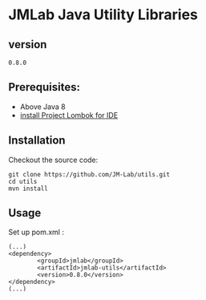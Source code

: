 JMLab Java Utility Libraries
============================
## version
	0.8.0

## Prerequisites:
* Above Java 8
* [install Project Lombok for IDE](https://projectlombok.org/download.html)

## Installation

Checkout the source code:

    git clone https://github.com/JM-Lab/utils.git
    cd utils
    mvn install

## Usage
Set up pom.xml :

    (...)
    <dependency>
			<groupId>jmlab</groupId>
			<artifactId>jmlab-utils</artifactId>
			<version>0.8.0</version>
	</dependency>
    (...)
